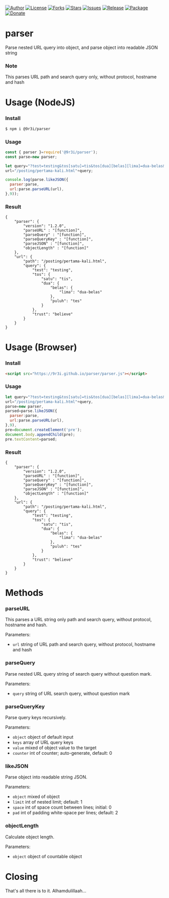 
[![Author](https://img.shields.io/badge/author-9r3i-lightgrey.svg)](https://github.com/9r3i)
[![License](https://img.shields.io/github/license/9r3i/parser.svg)](https://github.com/9r3i/parser/blob/master/LICENSE)
[![Forks](https://img.shields.io/github/forks/9r3i/parser.svg)](https://github.com/9r3i/parser/network)
[![Stars](https://img.shields.io/github/stars/9r3i/parser.svg)](https://github.com/9r3i/parser/stargazers)
[![Issues](https://img.shields.io/github/issues/9r3i/parser.svg)](https://github.com/9r3i/parser/issues)
[![Release](https://img.shields.io/github/release/9r3i/parser.svg)](https://github.com/9r3i/parser/releases)
[![Package](https://img.shields.io/npm/v/@9r3i/parser.svg?label=npm)](https://www.npmjs.com/package/@9r3i/parser)
[![Donate](https://img.shields.io/badge/donate-paypal-orange.svg)](https://paypal.me/9r3i)



# parser
Parse nested URL query into object, and parse object into readable JSON string

### Note
This parses URL path and search query only, without protocol, hostname and hash


# Usage (NodeJS)

### Install
```bash
$ npm i @9r3i/parser
```

### Usage
```js
const { parser }=require('@9r3i/parser');
const parse=new parser;

let query="?test=testing&tos[satu]=tis&tos[dua][belas][lima]=dua-belas&tos[dua][puluh]=tes&trust=believe",
url="/posting/pertama-kali.html"+query;

console.log(parse.likeJSON({
  parser:parse,
  url:parse.parseURL(url),
},9));
```

### Result
```
{
    "parser": {
        "version": "1.2.0",
        "parseURL" : "[function]",
        "parseQuery" : "[function]",
        "parseQueryKey" : "[function]",
        "parseJSON" : "[function]",
        "objectLength" : "[function]"
    },
    "url": {
        "path": "/posting/pertama-kali.html",
        "query": {
            "test": "testing",
            "tos": {
                "satu": "tis",
                "dua": {
                    "belas": {
                        "lima": "dua-belas"
                    },
                    "puluh": "tes"
                }
            },
            "trust": "believe"
        }
    }
}
```


# Usage (Browser)

### Install
```html
<script src="https://9r3i.github.io/parser/parser.js"></script>
```

### Usage
```js
let query="?test=testing&tos[satu]=tis&tos[dua][belas][lima]=dua-belas&tos[dua][puluh]=tes&trust=believe",
url="/posting/pertama-kali.html"+query,
parse=new parser,
parsed=parse.likeJSON({
  parser:parse,
  url:parse.parseURL(url),
},9),
pre=document.createElement('pre');
document.body.appendChild(pre);
pre.textContent=parsed;
```

### Result
```
{
    "parser": {
        "version": "1.2.0",
        "parseURL" : "[function]",
        "parseQuery" : "[function]",
        "parseQueryKey" : "[function]",
        "parseJSON" : "[function]",
        "objectLength" : "[function]"
    },
    "url": {
        "path": "/posting/pertama-kali.html",
        "query": {
            "test": "testing",
            "tos": {
                "satu": "tis",
                "dua": {
                    "belas": {
                        "lima": "dua-belas"
                    },
                    "puluh": "tes"
                }
            },
            "trust": "believe"
        }
    }
}
```


# Methods

### parseURL
This parses a URL string only path and search query, without protocol, hostname and hash.

Parameters:
- ```url``` string of URL path and search query, without protocol, hostname and hash

### parseQuery
Parse nested URL query string of search query without question mark.

Parameters:
- ```query``` string of URL search query, without question mark

### parseQueryKey
Parse query keys recursively.

Parameters:
- ```object``` object of default input
- ```keys``` array of URL query keys
- ```value``` mixed of object value to the target
- ```counter``` int of counter; auto-generate, default: 0

### likeJSON
Parse object into readable string JSON.

Parameters:
- ```object``` mixed of object
- ```limit``` int of nested limit; default: 1
- ```space``` int of space count between lines; initial: 0
- ```pad``` int of padding white-space per lines; default: 2

### objectLength
Calculate object length.

Parameters:
- ```object``` object of countable object


# Closing
That's all there is to it. Alhamdulillaah...



